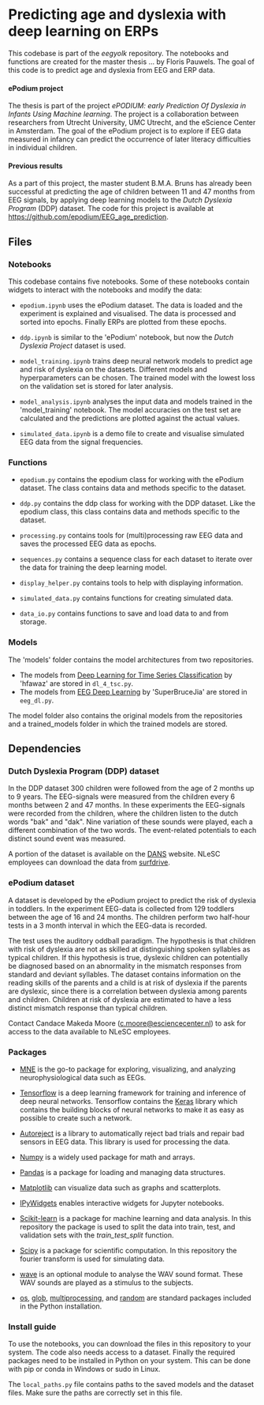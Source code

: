 # Predicting age and dyslexia with deep learning on ERPs

This codebase is part of the *eegyolk* repository. The notebooks and functions are created for the master thesis ... by Floris Pauwels. The goal of this code is to predict age and dyslexia from EEG and ERP data. 

#### ePodium project
The thesis is part of the project *ePODIUM: early Prediction Of Dyslexia in Infants Using Machine learning*. The project is a collaboration between researchers from Utrecht University, UMC Utrecht, and the eScience Center in Amsterdam. The goal of the ePodium project is to explore if EEG data measured in infancy can predict the occurrence of later literacy difficulties in individual children. 



#### Previous results
As a part of this project, the master student B.M.A. Bruns has already been successful at predicting the age of children between 11 and 47 months from EEG signals, by applying deep learning models to the *Dutch Dyslexia Program* (DDP) dataset. The code for this project is available at https://github.com/epodium/EEG_age_prediction.




## Files

### Notebooks

This codebase contains five notebooks. Some of these notebooks contain widgets to interact with the notebooks and modify the data:

* `epodium.ipynb` uses the ePodium dataset. The data is loaded and the experiment is explained and visualised. The data is processed and sorted into epochs. Finally ERPs are plotted from these epochs.
* `ddp.ipynb` is similar to the 'ePodium' notebook, but now the *Dutch Dyslexia Project* dataset is used.

* `model_training.ipynb` trains deep neural network models to predict age and risk of dyslexia on the datasets. Different models and hyperparameters can be chosen. The trained model with the lowest loss on the validation set is stored for later analysis.
* `model_analysis.ipynb` analyses the input data and models trained in the 'model_training' notebook. The model accuracies on the test set are calculated and the predictions are plotted against the actual values.

* `simulated_data.ipynb` is a demo file to create and visualise simulated EEG data from the signal frequencies.

### Functions
* `epodium.py` contains the epodium class for working with the ePodium dataset. The class contains data and methods specific to the dataset.
* `ddp.py`  contains the ddp class for working with the DDP dataset. Like the epodium class, this class contains data and methods specific to the dataset.

* `processing.py` contains tools for (multi)processing raw EEG data and saves the processed EEG data as epochs.
* `sequences.py` contains a sequence class for each dataset to iterate over the data for training the deep learning model.


* `display_helper.py` contains tools to help with displaying information.
* `simulated_data.py` contains functions for creating simulated data.
* `data_io.py` contains functions to save and load data to and from storage.



### Models
The 'models' folder contains the model architectures from two repositories.
+ The models from [Deep Learning for Time Series Classification](https://github.com/hfawaz/dl-4-tsc) by 'hfawaz' are stored in `dl_4_tsc.py`. 
+ The models from [EEG Deep Learning](https://github.com/SuperBruceJia/EEG-DL) by 'SuperBruceJia' are stored in `eeg_dl.py`. 

The model folder also contains the original models from the repositories and a trained_models folder in which the trained models are stored.


## Dependencies
### Dutch Dyslexia Program (DDP) dataset

In the DDP dataset 300 children were followed from the age of 2 months up to 9 years. The EEG-signals were measured from the children every 6 months between 2 and 47 months. In these experiments the EEG-signals were recorded from the children, where the children listen to the dutch words "bak" and "dak". Nine variation of these sounds were played, each a different combination of the two words. The event-related potentials to each distinct sound event was measured. 

A portion of the dataset is available on the [DANS](https://easy.dans.knaw.nl/ui/datasets/id/easy-dataset:112935/) website. NLeSC employees can download the data from [surfdrive](https://surfdrive.surf.nl/files/index.php/s/mkwBAisnYUaPRhy).

### ePodium dataset
A dataset is developed by the ePodium project to predict the risk of dyslexia in toddlers. In the experiment EEG-data is collected from 129 toddlers between the age of 16 and 24 months. The children perform two half-hour tests in a 3 month interval in which the EEG-data is recorded. 

The test uses the auditory oddball paradigm. The hypothesis is that children with risk of dyslexia are not as skilled at distinguishing spoken syllables as typical children. If this hypothesis is true, dyslexic children can potentially be diagnosed based on an abnormality in the mismatch responses from standard and deviant syllables. The dataset contains information on the reading skills of the parents and a child is at risk of dyslexia if the parents are dyslexic, since there is a correlation between dyslexia among parents and children. Children at risk of dyslexia are estimated to have a less distinct mismatch response than typical children.

Contact Candace Makeda Moore (c.moore@esciencecenter.nl) to ask for access to the data available to NLeSC employees.

### Packages
* [MNE](https://mne.tools/) is the go-to package for exploring, visualizing, and analyzing neurophysiological data such as EEGs. 
* [Tensorflow](https://www.tensorflow.org/) is a deep learning framework for training and inference of deep neural networks. Tensorflow contains the [Keras](https://keras.io/)  library which contains the building blocks of neural networks to make it as easy as possible to create such a network.
* [Autoreject](https://autoreject.github.io/)  is a library to automatically reject bad trials and repair bad sensors in EEG data. This library is used for processing the data.

* [Numpy](https://numpy.org/) is a widely used package for math and arrays.
* [Pandas](https://pandas.pydata.org/) is a package for loading and managing data structures.
* [Matplotlib](https://matplotlib.org/) can visualize data such as graphs and scatterplots.
* [IPyWidgets](https://ipywidgets.readthedocs.io/) enables interactive widgets for Jupyter notebooks. 

* [Scikit-learn](https://scikit-learn.org/) is a package for machine learning and data analysis. In this repository the package is used to split the data into train, test, and validation sets with the *train_test_split* function.
* [Scipy](https://scipy.org) is a package for scientific computation. In this repository the fourier transform is used for simulating data.
* [wave](https://docs.python.org/3/library/wave.html) is an optional module to analyse the WAV sound format. These WAV sounds are played as a stimulus to the subjects.

* [os](https://docs.python.org/3/library/os.html), [glob](https://docs.python.org/3/library/glob.html), [multiprocessing](https://docs.python.org/3/library/multiprocessing.html), and [random](https://docs.python.org/3/library/random.html) are standard packages included in the Python installation. 

### Install guide
To use the notebooks, you can download the files in this repository to your system. The code also needs access to a dataset. Finally the required packages need to be installed in Python on your system. This can be done with pip or conda in Windows or sudo in Linux.

The `local_paths.py` file contains paths to the saved models and the dataset files. Make sure the paths are correctly set in this file.